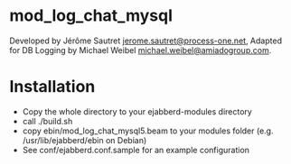 mod_log_chat_mysql
============

Developed by Jérôme Sautret <jerome.sautret@process-one.net>, Adapted for DB Logging by Michael Weibel <michael.weibel@amiadogroup.com>.

Installation
============
  * Copy the whole directory to your ejabberd-modules directory
  * call ./build.sh
  * copy ebin/mod_log_chat_mysql5.beam to your modules folder (e.g. /usr/lib/ejabberd/ebin on Debian)
  * See conf/ejabberd.conf.sample for an example configuration
